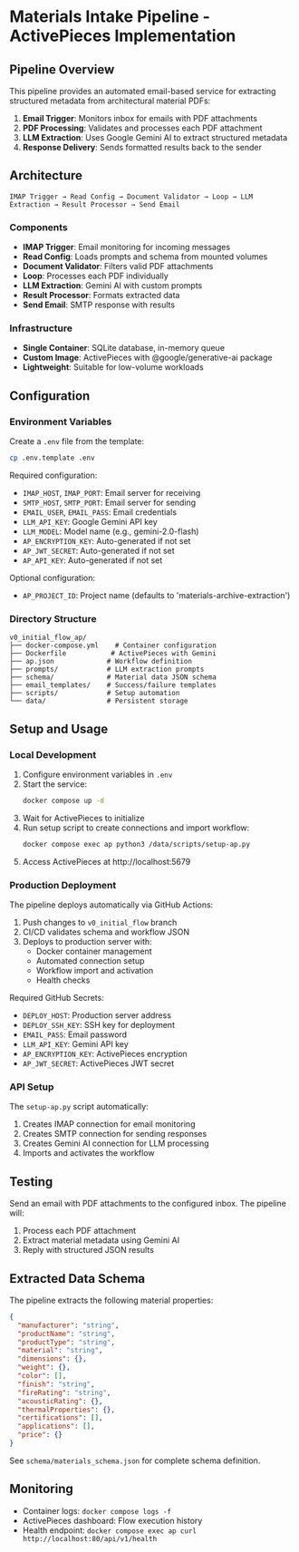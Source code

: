 # Materials Intake Pipeline - ActivePieces Implementation

## Pipeline Overview

This pipeline provides an automated email-based service for extracting structured metadata from architectural material PDFs:

1. **Email Trigger**: Monitors inbox for emails with PDF attachments
2. **PDF Processing**: Validates and processes each PDF attachment
3. **LLM Extraction**: Uses Google Gemini AI to extract structured metadata
4. **Response Delivery**: Sends formatted results back to the sender

## Architecture

```
IMAP Trigger → Read Config → Document Validator → Loop → LLM Extraction → Result Processor → Send Email
```

### Components

- **IMAP Trigger**: Email monitoring for incoming messages
- **Read Config**: Loads prompts and schema from mounted volumes
- **Document Validator**: Filters valid PDF attachments
- **Loop**: Processes each PDF individually
- **LLM Extraction**: Gemini AI with custom prompts
- **Result Processor**: Formats extracted data
- **Send Email**: SMTP response with results

### Infrastructure

- **Single Container**: SQLite database, in-memory queue
- **Custom Image**: ActivePieces with @google/generative-ai package
- **Lightweight**: Suitable for low-volume workloads

## Configuration

### Environment Variables

Create a `.env` file from the template:

```bash
cp .env.template .env
```

Required configuration:
- `IMAP_HOST`, `IMAP_PORT`: Email server for receiving
- `SMTP_HOST`, `SMTP_PORT`: Email server for sending
- `EMAIL_USER`, `EMAIL_PASS`: Email credentials
- `LLM_API_KEY`: Google Gemini API key
- `LLM_MODEL`: Model name (e.g., gemini-2.0-flash)
- `AP_ENCRYPTION_KEY`: Auto-generated if not set
- `AP_JWT_SECRET`: Auto-generated if not set
- `AP_API_KEY`: Auto-generated if not set

Optional configuration:
- `AP_PROJECT_ID`: Project name (defaults to 'materials-archive-extraction')

### Directory Structure

```
v0_initial_flow_ap/
├── docker-compose.yml    # Container configuration
├── Dockerfile           # ActivePieces with Gemini
├── ap.json             # Workflow definition
├── prompts/            # LLM extraction prompts
├── schema/             # Material data JSON schema
├── email_templates/    # Success/failure templates
├── scripts/            # Setup automation
└── data/               # Persistent storage
```

## Setup and Usage

### Local Development

1. Configure environment variables in `.env`
2. Start the service:
   ```bash
   docker compose up -d
   ```
3. Wait for ActivePieces to initialize
4. Run setup script to create connections and import workflow:
   ```bash
   docker compose exec ap python3 /data/scripts/setup-ap.py
   ```
5. Access ActivePieces at http://localhost:5679

### Production Deployment

The pipeline deploys automatically via GitHub Actions:

1. Push changes to `v0_initial_flow` branch
2. CI/CD validates schema and workflow JSON
3. Deploys to production server with:
   - Docker container management
   - Automated connection setup
   - Workflow import and activation
   - Health checks

Required GitHub Secrets:
- `DEPLOY_HOST`: Production server address
- `DEPLOY_SSH_KEY`: SSH key for deployment
- `EMAIL_PASS`: Email password
- `LLM_API_KEY`: Gemini API key
- `AP_ENCRYPTION_KEY`: ActivePieces encryption
- `AP_JWT_SECRET`: ActivePieces JWT secret

### API Setup

The `setup-ap.py` script automatically:
1. Creates IMAP connection for email monitoring
2. Creates SMTP connection for sending responses
3. Creates Gemini AI connection for LLM processing
4. Imports and activates the workflow

## Testing

Send an email with PDF attachments to the configured inbox. The pipeline will:
1. Process each PDF attachment
2. Extract material metadata using Gemini AI
3. Reply with structured JSON results

## Extracted Data Schema

The pipeline extracts the following material properties:

```json
{
  "manufacturer": "string",
  "productName": "string",
  "productType": "string",
  "material": "string",
  "dimensions": {},
  "weight": {},
  "color": [],
  "finish": "string",
  "fireRating": "string",
  "acousticRating": {},
  "thermalProperties": {},
  "certifications": [],
  "applications": [],
  "price": {}
}
```

See `schema/materials_schema.json` for complete schema definition.

## Monitoring

- Container logs: `docker compose logs -f`
- ActivePieces dashboard: Flow execution history
- Health endpoint: `docker compose exec ap curl http://localhost:80/api/v1/health`
